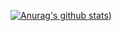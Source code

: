 [![Anurag's github stats](https://github-readme-stats.vercel.app/api?username=willcrawf)](https://github.com/willcrawf?tab=repositories))
